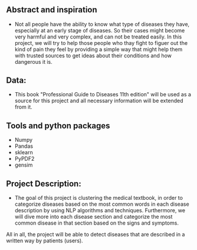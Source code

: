 
#  

## Abstract and inspiration 
* Not all people have the ability to know what type of diseases they have, especially at an early stage of diseases. So their cases might become very harmful and very complex, and can not be treated easily. In this project, we will try to help those people who thay fight to figuer out the kind of pain they feel by providing a simple way that might help them with trusted sources to get ideas about their conditions and how dangerous it is.


## Data:
* This book "Professional Guide to Diseases 11th edition"  will be used as a source for this project and all necessary information will be extended from it. 


## Tools and python packages
* Numpy
* Pandas
* sklearn
* PyPDF2
* gensim

## Project Description:
* The goal of this project is clustering the medical textbook, in order to categorize diseases based on the most common words in each disease description by using NLP algorithms and techniques. Furthermore, we will dive more into each disease section and categorize the most common disease in that section based on the signs and symptoms.

All in all, the project will be able to detect diseases that are described in a written way by patients (users).
